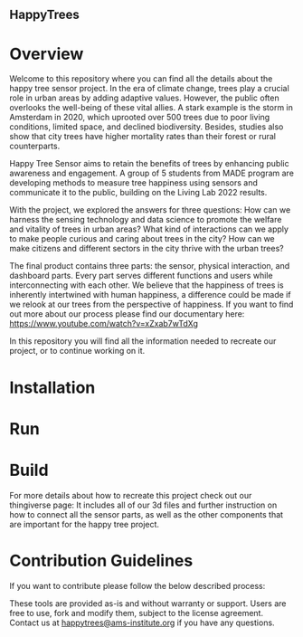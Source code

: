 ## HappyTrees
# Overview

Welcome to this repository where you can find all the details about the happy tree sensor project. In the era of climate change, trees play a crucial role in urban areas by adding adaptive values. However, the public often overlooks the well-being of these vital allies. A stark example is the storm in Amsterdam in 2020, which uprooted over 500 trees due to poor living conditions, limited space, and declined biodiversity. Besides, studies also show that city trees have higher mortality rates than their forest or rural counterparts.

Happy Tree Sensor aims to retain the benefits of trees by enhancing public awareness and engagement. A group of 5 students from MADE program are developing methods to measure tree happiness using sensors and communicate it to the public, building on the Living Lab 2022 results.

With the project, we explored the answers for three questions: How can we harness the sensing technology and data science to promote the welfare and vitality of trees in urban areas? What kind of interactions can we apply to make people curious and caring about trees in the city? How can we make citizens and different sectors in the city thrive with the urban trees?

The final product contains three parts: the sensor, physical interaction, and dashboard parts. Every part serves different functions and users while interconnecting with each other. We believe that the happiness of trees is inherently intertwined with human happiness, a difference could be made if we relook at our trees from the perspective of happiness. If you want to find out more about our process please find our documentary here: https://www.youtube.com/watch?v=xZxab7wTdXg 

In this repository you will find all the information needed to recreate our project, or to continue working on it. 

# Installation


# Run


# Build
For more details about how to recreate this project check out our thingiverse page: 
It includes all of our 3d files and further instruction on how to connect all the sensor parts, as well as the other components that are important for the happy tree project. 

# Contribution Guidelines
If you want to contribute please follow the below described process:

These tools are provided as-is and without warranty or support. Users are free to use, fork and modify them, subject to the license agreement.
Contact us at happytrees@ams-institute.org if you have any questions.
